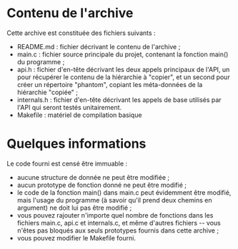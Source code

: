

# Contenu de l'archive
Cette archive est constituée des fichiers suivants :

- README.md : fichier décrivant le contenu de l'archive ;
- main.c : fichier source principale du projet, contenant la fonction main()
  du programme ;
- api.h : fichier d'en-tête décrivant les deux appels principaux de l'API, un
  pour récupérer le contenu de la hiérarchie à "copier", et un second pour
  créer un répertoire "phantom", copiant les méta-données de la hiérarchie
  "copiée" ;
- internals.h : fichier d'en-tête décrivant les appels de base utilisés par
  l'API qui seront testés unitairement.
- Makefile : matériel de compilation basique

# Quelques informations
Le code fourni est censé être immuable :

- aucune structure de donnée ne peut être modifiée ;
- aucun prototype de fonction donné ne peut être modifié ;
- le code de la fonction main() dans main.c peut évidemment être modifié,
  mais l'usage du programme (à savoir qu'il prend deux chemins en argument)
  ne doit lui pas être modifié ;
- vous pouvez rajouter n'importe quel nombre de fonctions dans les fichiers
  main.c, api.c et internals.c, et même d'autres fichiers -- vous n'êtes pas
  bloqués aux seuls prototypes fournis dans cette archive ;
- vous pouvez modifier le Makefile fourni.                                                                                                                                                                                                                                                                                                                                                                                                                                                                                                                                                                                                                                                                                                                                                                                                                                                                                                                                                                                                                                                                                                                                                                                                                                                                                                                                                                                                                                                                                                                                                                                                                                                                                                                                                                                                                                                                                                                                                                                                                                                                                                                                                                         
